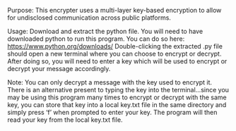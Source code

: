 Purpose:
This encrypter uses a multi-layer key-based encryption to allow for undisclosed communication across public platforms.

Usage: Download and extract the python file.
You will need to have downloaded python to run this program. You can do so here: https://www.python.org/downloads/ Double-clicking the extracted .py file should open a new terminal where you can choose to encrypt or decrypt. After doing so, you will need to enter a key which will be used to encrypt or decrypt your message accordingly.

Note: You can only decrypt a message with the key used to encrypt it.
There is an alternative present to typing the key into the terminal…since you may be using this program many times to encrypt or decrypt with the same key, you can store that key into a local key.txt file in the same directory and simply press ‘f’ when prompted to enter your key. The program will then read your key from the local key.txt file.

